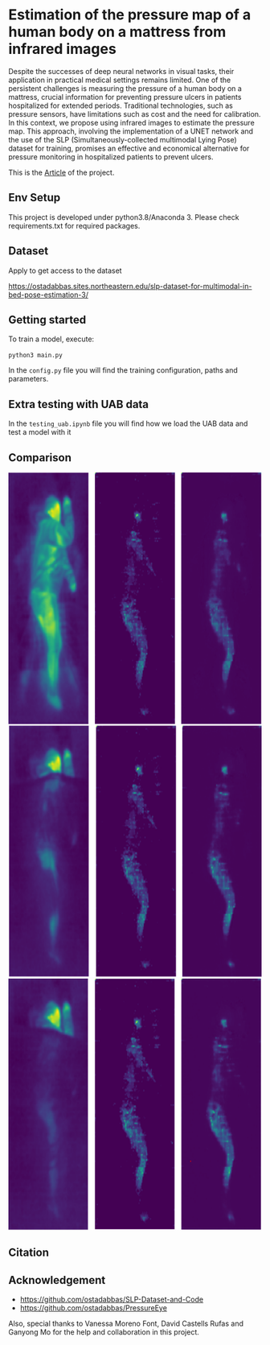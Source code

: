 # Estimation of the pressure map of a human body on a mattress from infrared images
Despite the successes of deep neural networks in visual tasks, their application in practical medical settings remains limited. One of the persistent challenges is measuring the pressure of a human body on a mattress, crucial information for preventing pressure ulcers in patients hospitalized for extended periods. Traditional technologies, such as pressure sensors, have limitations such as cost and the need for calibration. In this context, we propose using infrared images to estimate the pressure map. This approach, involving the implementation of a UNET network and the use of the SLP (Simultaneously-collected multimodal Lying Pose) dataset for training, promises an effective and economical alternative for pressure monitoring in hospitalized patients to prevent ulcers.

This is the [Article](https://github.com/GabrielGausachs/Project_IPCV_UT/blob/main/IPCV_Project___Virtual_Advertisement_Group_9.pdf) of the project.
## Env Setup
This project is developed under python3.8/Anaconda 3. Please check requirements.txt for required packages.

## Dataset
Apply to get access to the dataset 

https://ostadabbas.sites.northeastern.edu/slp-dataset-for-multimodal-in-bed-pose-estimation-3/ 

## Getting started
To train a model, execute:

`python3 main.py`

In the `config.py` file you will find the training configuration, paths and parameters.

## Extra testing with UAB data
In the `testing_uab.ipynb` file you will find how we load the UAB data and test a model with it

## Comparison
<img src="img/uncover.png" alt="Uncover" width="700" height="500">
<img src="img/cover1.png" alt="Cover1" width="700" height="500">
<img src="img/cover2.png" alt="Cover2" width="700" height="500">

## Citation

## Acknowledgement
- https://github.com/ostadabbas/SLP-Dataset-and-Code
- https://github.com/ostadabbas/PressureEye

Also, special thanks to Vanessa Moreno Font, David Castells Rufas and Ganyong Mo for the help and collaboration in this project.
